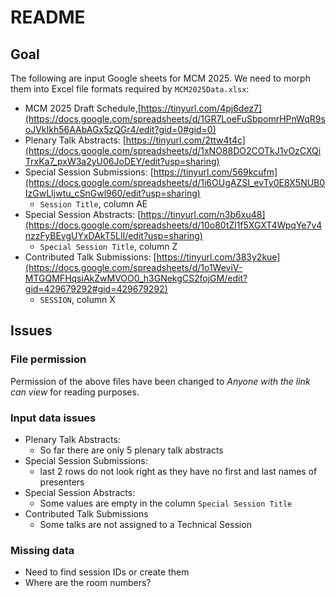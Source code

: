# README

## Goal

The following are input Google sheets for MCM 2025. We need to morph them into Excel file formats required by 
`MCM2025Data.xlsx`:

*   MCM 2025 Draft Schedule,[https://tinyurl.com/4pj6dez7](https://docs.google.com/spreadsheets/d/1GR7LoeFuSbpomrHPnWqR9soJVkIkh56AAbAGx5zQGr4/edit?gid=0#gid=0)
*   Plenary Talk Abstracts: [https://tinyurl.com/2ttw4t4c](https://docs.google.com/spreadsheets/d/1xNO88DO2COTkJ1vOzCXQiTrxKa7_pxW3a2yU06JoDEY/edit?usp=sharing)
*   Special Session Submissions: [https://tinyurl.com/569kcufm](https://docs.google.com/spreadsheets/d/1i6OUgAZSI_evTy0E8X5NUB0IzGwLIjwtu_cSnGwl960/edit?usp=sharing)
	- `Session Title`, column AE
*   Special Session Abstracts: [https://tinyurl.com/n3b6xu48](https://docs.google.com/spreadsheets/d/10o80tZl1f5XGXT4WpqYe7v4nzzFyBEvgUYxDAkT5LlI/edit?usp=sharing)
	- `Special Session Title`, column Z
*   Contributed Talk Submissions: [https://tinyurl.com/383y2kue](https://docs.google.com/spreadsheets/d/1o1WeviV-MTGQMFHqsiAkZwMVOO0_h3GNekgCS2fojGM/edit?gid=429679292#gid=429679292)
	- `SESSION`, column X


## Issues

### File permission 
Permission of the above files have been changed to _Anyone with the link can view_ for reading purposes.

### Input data issues

*   Plenary Talk Abstracts:
	- So far there are only 5 plenary talk abstracts
* Special Session Submissions:
	- last 2 rows do not look right as they have no first and last names of presenters
*  Special Session Abstracts:
   	- Some values are empty in the column `Special Session Title`
* Contributed Talk Submissions
    - Some talks are not assigned to a Technical Session 
  
### Missing data
  
* Need to find session IDs  or create them
* Where are the room numbers? 


